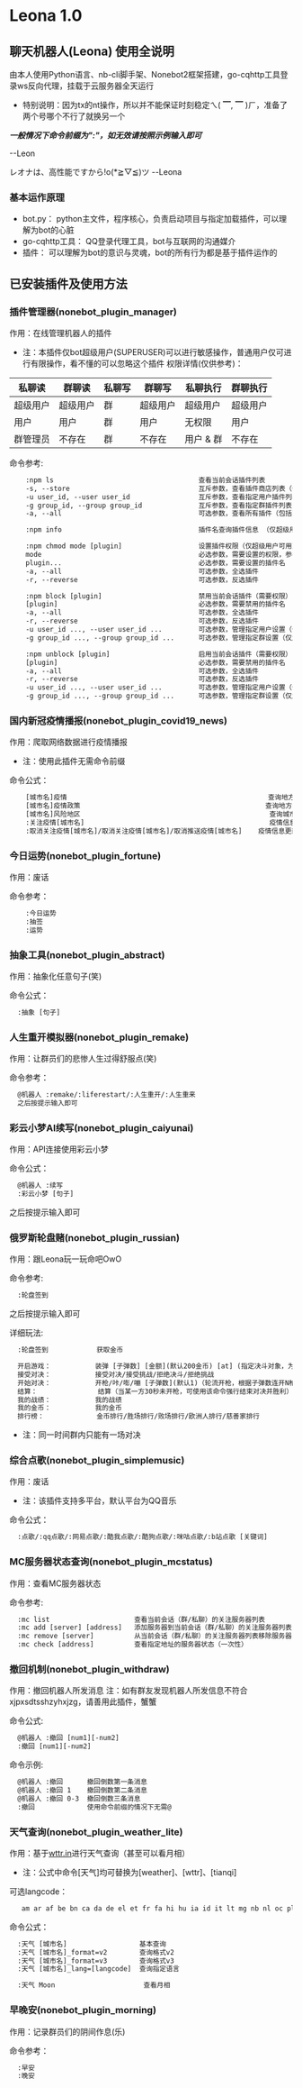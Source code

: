 # Leona 1.0

## 聊天机器人(Leona) 使用全说明

由本人使用Python语言、nb-cli脚手架、Nonebot2框架搭建，go-cqhttp工具登录ws反向代理，挂载于云服务器全天运行

* 特别说明：因为tx的nt操作，所以并不能保证时刻稳定ㄟ( ▔, ▔ )ㄏ，准备了两个号哪个不行了就换另一个

***一般情况下命令前缀为":"，如无效请按照示例输入即可***

--Leon

レオナは、高性能ですから!o(*≧▽≦)ツ  --Leona

### 基本运作原理

* bot.py：          python主文件，程序核心，负责启动项目与指定加载插件，可以理解为bot的心脏
* go-cqhttp工具：   QQ登录代理工具，bot与互联网的沟通媒介
* 插件：            可以理解为bot的意识与灵魂，bot的所有行为都是基于插件运作的

## 已安装插件及使用方法

### 插件管理器(nonebot_plugin_manager)

作用：在线管理机器人的插件

* 注：本插件仅bot超级用户(SUPERUSER)可以进行敏感操作，普通用户仅可进行有限操作，看不懂的可以忽略这个插件
权限详情(仅供参考)：

|私聊读   |群聊读 |私聊写   |群聊写   |私聊执行|群聊执行|
|--------|-------|--------|---------|---------|--------|
|超级用户 |超级用户|群|超级用户 |超级用户|超级用户|群|
| 用户    |用户    |群     |用户     |无权限   |用户|用户 & 群|
|群管理员 |不存在   |群     |不存在   |用户 & 群|不存在|用户 & 群|

 命令参考:

```txt
    :npm ls                                    查看当前会话插件列表
    -s, --store                                互斥参数，查看插件商店列表（仅超级用户可用）
    -u user_id, --user user_id                 互斥参数，查看指定用户插件列表（仅超级用户可用）
    -g group_id, --group group_id              互斥参数，查看指定群插件列表（仅超级用户可用）
    -a, --all                                  可选参数，查看所有插件（包括不含 Matcher 的插件）

    :npm info                                  插件名查询插件信息 （仅超级用户可用）

    :npm chmod mode [plugin]                   设置插件权限（仅超级用户可用）
    mode                                       必选参数，需要设置的权限，参考上文
    plugin...                                  必选参数，需要设置的插件名
    -a, --all                                  可选参数，全选插件
    -r, --reverse                              可选参数，反选插件

    :npm block [plugin]                        禁用当前会话插件（需要权限）
    [plugin]                                   必选参数，需要禁用的插件名
    -a, --all                                  可选参数，全选插件
    -r, --reverse                              可选参数，反选插件
    -u user_id ..., --user user_id ...         可选参数，管理指定用户设置（仅超级用户可用）
    -g group_id ..., --group group_id ...      可选参数，管理指定群设置（仅超级用户可用）

    :npm unblock [plugin]                      启用当前会话插件（需要权限）
    [plugin]                                   必选参数，需要禁用的插件名
    -a, --all                                  可选参数，全选插件
    -r, --reverse                              可选参数，反选插件
    -u user_id ..., --user user_id ...         可选参数，管理指定用户设置（仅超级用户可用）
    -g group_id ..., --group group_id ...      可选参数，管理指定群设置（仅超级用户可用）
```

### 国内新冠疫情播报(nonebot_plugin_covid19_news)

作用：爬取网络数据进行疫情播报

* 注：使用此插件无需命令前缀

命令公式：

```txt
    [城市名]疫情                                                  查询地方疫情信息（风险等级 新增 目前确诊）
    [城市名]疫情政策                                              查询地方出入政策
    [城市名]风险地区                                               查询城市风险地区（只限查询大陆地级市或直辖市）
    :关注疫情[城市名]                                              疫情信息更新推送
    :取消关注疫情[城市名]/取消关注疫情[城市名]/取消推送疫情[城市名]    疫情信息更新推送
```

### 今日运势(nonebot_plugin_fortune)

作用：废话

命令参考：

```txt
    :今日运势
    :抽签
    :运势
```

### 抽象工具(nonebot_plugin_abstract)

作用：抽象化任意句子(笑)

命令公式：

```txt
  :抽象 [句子]
```

### 人生重开模拟器(nonebot_plugin_remake)

作用：让群员们的悲惨人生过得舒服点(笑)

命令参考：

```txt
  @机器人 :remake/:liferestart/:人生重开/:人生重来
  之后按提示输入即可
```

### 彩云小梦AI续写(nonebot_plugin_caiyunai)

作用：API连接使用彩云小梦

命令公式：

```txt
  @机器人 :续写
  :彩云小梦 [句子]
```

之后按提示输入即可

### 俄罗斯轮盘赌(nonebot_plugin_russian)

作用：跟Leona玩一玩命吧OwO

命令参考:

```txt
  :轮盘签到
```

之后按提示输入即可

详细玩法:

```txt
  :轮盘签到            获取金币

  开启游戏：           装弹 [子弹数] [金额](默认200金币) [at] (指定决斗对象，为空则所有群友都可接受决斗)
  接受对决：           接受对决/接受挑战/拒绝决斗/拒绝挑战
  开始对决：           开枪/咔/嘭/嘣 [子弹数](默认1)（轮流开枪，根据子弹数连开N枪，30秒未开枪另一方可使用‘结算’命令结束对决并胜利）
  结算：               结算（当某一方30秒未开枪，可使用该命令强行结束对决并胜利）
  我的战绩：           我的战绩
  我的金币：           我的金币
  排行榜：             金币排行/胜场排行/败场排行/欧洲人排行/慈善家排行
```

* 注：同一时间群内只能有一场对决

### 综合点歌(nonebot_plugin_simplemusic)

作用：废话

* 注：该插件支持多平台，默认平台为QQ音乐

命令公式：

```txt
  :点歌/:qq点歌/:网易点歌/:酷我点歌/:酷狗点歌/:咪咕点歌/:b站点歌 [关键词]
```

### MC服务器状态查询(nonebot_plugin_mcstatus)

作用：查看MC服务器状态

命令参考:

```txt
  :mc list                     查看当前会话（群/私聊）的关注服务器列表
  :mc add [server] [address]   添加服务器到当前会话（群/私聊）的关注服务器列表
  :mc remove [server]          从当前会话（群/私聊）的关注服务器列表移除服务器
  :mc check [address]          查看指定地址的服务器状态（一次性）
```

### 撤回机制(nonebot_plugin_withdraw)

作用：撤回机器人所发消息
注：如有群友发现机器人所发信息不符合xjpxsdtsshzyhxjzg，请善用此插件，蟹蟹

命令公式:

```txt
  @机器人 :撤回 [num1][-num2]
  :撤回 [num1][-num2]
```

命令示例:

```txt
  @机器人 :撤回      撤回倒数第一条消息
  @机器人 :撤回 1    撤回倒数第二条消息
  @机器人 :撤回 0-3  撤回倒数三条消息
  :撤回             使用命令前缀的情况下无需@
```

### 天气查询(nonebot_plugin_weather_lite)

作用：基于[wttr.in](https://github.com/chubin/wttr.in)进行天气查询（甚至可以看月相）

* 注：公式中命令[天气]均可替换为[weather]、[wttr]、[tianqi]

可选langcode：

```txt
   am ar af be bn ca da de el et fr fa hi hu ia id it lt mg nb nl oc pl pt-br ro ru ta tr th uk vi zh-cn zh-tw
```

命令公式：

```txt
  :天气 [城市名]                  基本查询
  :天气 [城市名]_format=v2        查询格式v2
  :天气 [城市名]_format=v3        查询格式v3
  :天气 [城市名]_lang=[langcode]  查询指定语言

  :天气 Moon                      查看月相
```

### 早晚安(nonebot_plugin_morning)

作用：记录群员们的阴间作息(乐)

命令参考：

```txt
  :早安
  :晚安
```
